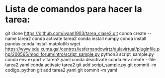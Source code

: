 # Lista de comandos para hacer la tarea:
git clone https://github.com/ivaan1903/tarea_clase2.git
conda create --name tarea2
conda activate tarea2
conda install numpy
conda install pandas
conda install matplotlib
wget https://www.edu.xunta.gal/centros/iesfernandowirtz/aulavirtual/pluginfile.php/200565/mod_forum/intro/script_sample.py
python3 script_sample.py
conda env export > tarea2.yaml
conda deactivate
conda env create --file tarea2.yaml
conda activate tarea2
git add script_sample.py
git commit -m codigo_python
git add tarea2.yaml
git commit -m yaml
